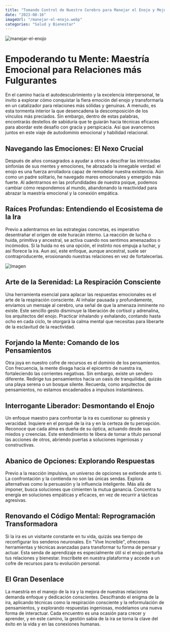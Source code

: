 ```yaml
---
title: "Tomando Control de Nuestro Cerebro para Manejar el Enojo y Mejorar las Relaciones"
date: "2023-08-16"
imageUrl: "/manejar-el-enojo.webp"
categories: "Salud y Bienestar"
---
```


![manejar-el-enojo](/enojo.webp)

# Empoderando tu Mente: Maestría Emocional para Relaciones más Fulgurantes

En el camino hacia el autodescubrimiento y la excelencia interpersonal, te invito a explorar cómo conquistar la fiera emoción del enojo y transformarla en un catalizador para relaciones más sólidas y genuinas. A menudo, es esta tormenta interior la que desencadena la descomposición de los vínculos más preciados. Sin embargo, dentro de estas palabras, encontrarás destellos de sabiduría que te guiarán hacia técnicas eficaces para abordar este desafío con gracia y perspicacia. Así que avancemos juntos en este viaje de autodominio emocional y habilidad relacional.

## Navegando las Emociones: El Nexo Crucial

Después de años consagrados a ayudar a otros a descifrar las intrincadas sinfonías de sus mentes y emociones, he abrazado la innegable verdad: el enojo es una fuerza arrolladora capaz de remodelar nuestra existencia. Aún como un padre solitario, he navegado mares emocionales y emergido más fuerte. Al adentrarnos en las profundidades de nuestra psique, podemos cambiar cómo respondemos al mundo, abandonando la reactividad para abrazar la maestría emocional y la conexión empática.

## Raíces Profundas: Entendiendo el Ecosistema de la Ira

Previo a adentrarnos en las estrategias concretas, es imperativo desentrañar el origen de este huracán interno. La reacción de lucha o huida, primitiva y ancestral, se activa cuando nos sentimos amenazados o incómodos. Si la huida no es una opción, el instinto nos empuja a luchar, y así florece la ira. Aun así, este enfoque, aunque ancestral, suele ser contraproducente, erosionando nuestras relaciones en vez de fortalecerlas.

![Imagen](/cerebro.webp)

## Arte de la Serenidad: La Respiración Consciente

Una herramienta esencial para aplacar las respuestas emocionales es el arte de la respiración consciente. Al inhalar pausada y profundamente, enviamos un mensaje al cerebro, una señal de que la amenaza inminente no existe. Este sencillo gesto disminuye la liberación de cortisol y adrenalina, los arquitectos del enojo. Practicar inhalando y exhalando, contando hasta ocho en cada ciclo, te otorgará la calma mental que necesitas para liberarte de la esclavitud de la reactividad.

## Forjando la Mente: Comando de los Pensamientos

Otra joya en nuestro cofre de recursos es el dominio de los pensamientos. Con frecuencia, la mente divaga hacia el epicentro de nuestra ira, fortaleciendo las corrientes negativas. Sin embargo, existe un sendero diferente. Redirige tus pensamientos hacia un oasis de tranquilidad, quizás una playa serena o un bosque silente. Recuerda, como arquitectos de pensamientos, no estamos encadenados a impulsos instantáneos.

## Interrogante Liberador: Desmontando el Enojo

Un enfoque maestro para confrontar la ira es cuestionar su génesis y veracidad. Inquiere en el porqué de la ira y en la certeza de tu percepción. Reconoce que cada alma es dueña de su óptica, actuando desde sus miedos y creencias. Este entendimiento te libera de tomar a título personal las acciones de otros, abriendo puertas a soluciones ingeniosas y constructivas.

## Abanico de Opciones: Explorando Respuestas

Previo a la reacción impulsiva, un universo de opciones se extiende ante ti. La confrontación y la contienda no son las únicas sendas. Explora alternativas como la persuasión y la influencia inteligente. Más allá de imponer, busca soluciones que cimienten la mutua ganancia. Concentra tu energía en soluciones empáticas y eficaces, en vez de recurrir a tácticas agresivas.

## Renovando el Código Mental: Reprogramación Transformadora

Si la ira es un visitante constante en tu vida, quizás sea tiempo de reconfigurar los senderos neuronales. En "Vive Increíble", ofrecemos herramientas y técnicas avanzadas para transformar tu forma de pensar y actuar. Esta senda de aprendizaje es especialmente útil si el enojo perturba tus relaciones y bienestar. Inscríbete en nuestra plataforma y accede a un cofre de recursos para tu evolución personal.

## El Gran Desenlace

La maestría en el manejo de la ira y la mejora de nuestras relaciones demanda enfoque y dedicación conscientes. Descifrando el enigma de la ira, aplicando técnicas como la respiración consciente y la reformulación de pensamientos, y explorando respuestas ingeniosas, modelamos una nueva forma de interactuar. Cada encuentro es una ocasión para crecer y aprender, y en este camino, la gestión sabia de la ira se torna la clave del éxito en la vida y en las conexiones humanas.
